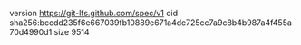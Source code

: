 version https://git-lfs.github.com/spec/v1
oid sha256:bccdd235f6e667039fb10889e671a4dc725cc7a9c8b4b987a4f455a70d4990d1
size 9514
